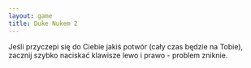 ```yaml
---
layout: game
title: Duke Nukem 2
---
```


Jeśli przyczepi się do Ciebie jakiś potwór (cały czas będzie na Tobie),
zacznij szybko naciskać klawisze lewo i prawo - problem zniknie.
